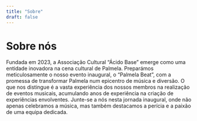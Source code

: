 ```yaml
---
title: "Sobre"
draft: false
---
```


# Sobre nós

Fundada em 2023, a Associação Cultural “Ácido Base” emerge como uma entidade inovadora na cena cultural de Palmela. Preparámos meticulosamente o nosso evento inaugural, o “Palmela Beat”, com a promessa de transformar Palmela num epicentro de música e diversão. O que nos distingue é a vasta experiência dos nossos membros na realização de eventos musicais, acumulando anos de experiência na criação de experiências envolventes. Junte-se a nós nesta jornada inaugural, onde não apenas celebramos a música, mas também destacamos a perícia e a paixão de uma equipa dedicada.
